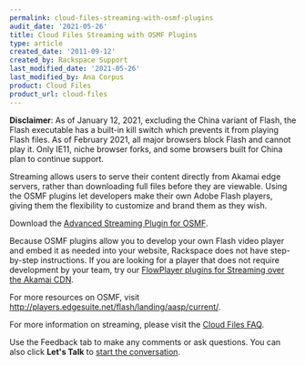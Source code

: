 ```yaml
---
permalink: cloud-files-streaming-with-osmf-plugins
audit_date: '2021-05-26'
title: Cloud Files Streaming with OSMF Plugins
type: article
created_date: '2011-09-12'
created_by: Rackspace Support
last_modified_date: '2021-05-26'
last_modified_by: Ana Corpus
product: Cloud Files
product_url: cloud-files
---
```


**Disclaimer**: As of January 12, 2021, excluding the China variant  of Flash, 
the Flash executable has a built-in kill switch which prevents it from playing 
Flash files. As of February 2021, all major browsers block Flash and cannot 
play it. Only IE11, niche browser forks, and some browsers built for China plan
to continue support.

Streaming allows users to serve their content directly from Akamai edge
servers, rather than downloading full files before they are viewable.
Using the OSMF plugins let developers make their own Adobe Flash
players, giving them the flexibility to customize and brand them as they
wish.

Download the [Advanced Streaming Plugin for OSMF](http://players.edgesuite.net/flash/landing/aasp/current/).

Because OSMF plugins allow you to develop your own Flash video player and
embed it as needed into your website, Rackspace does not have
step-by-step instructions. If you are looking for a player that does
not require development by your team, try our [FlowPlayer plugins for Streaming over the Akamai CDN](/support/how-to/cloud-files-streaming-with-flowplayer-plugins).

For more resources on OSMF, visit
<http://players.edgesuite.net/flash/landing/aasp/current/>.

For more information on streaming, please visit the [Cloud Files FAQ](/support/how-to/cloud-files-faq).

Use the Feedback tab to make any comments or ask questions. You can also click
**Let's Talk** to [start the conversation](https://www.rackspace.com/).
